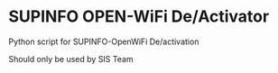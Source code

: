 # SUPINFO OPEN-WiFi De/Activator

Python script for SUPINFO-OpenWiFi De/activation

Should only be used by SIS Team